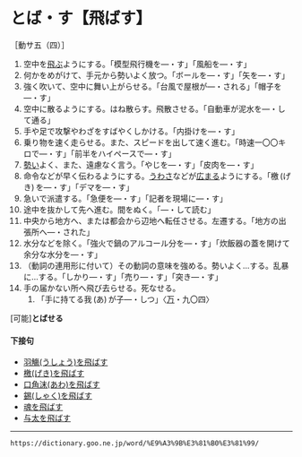 # とば・す【飛ばす】

［動サ五（四）］
1. 空中を[飛ぶ](とぶ（飛ぶ／跳ぶ）)ようにする。「模型飛行機を―・す」「風船を―・す」
2. 何かをめがけて、手元から勢いよく放つ。「ボールを―・す」「矢を―・す」
3. 強く吹いて、空中に舞い上がらせる。「台風で屋根が―・される」「帽子を―・す」
4. 空中に散るようにする。はね散らす。飛散させる。「自動車が泥水を―・して通る」
5. 手や足で攻撃やわざをすばやくしかける。「内掛けを―・す」
6. 乗り物を速く走らせる。また、スピードを出して速く進む。「時速一〇〇キロで―・す」「前半をハイペースで―・す」
7. [勢い](いきおい（勢い）)よく、また、遠慮なく言う。「やじを―・す」「皮肉を―・す」
8. 命令などが早く伝わるようにする。[うわさ](うわさ（噂）)などが[広まる](ひろまる（広まる／弘まる）)ようにする。「檄 (げき) を―・す」「デマを―・す」
9. 急いで派遣する。「急便を―・す」「記者を現場に―・す」
10. 途中を抜かして先へ進む。間をぬく。「―・して読む」
11. 中央から地方へ、または都会から辺地へ転任させる。左遷する。「地方の出張所へ―・された」
12. 水分などを除く。「強火で鍋のアルコール分を―・す」「炊飯器の蓋を開けて余分な水分を―・す」
13. （動詞の連用形に付いて）その動詞の意味を強める。勢いよく…する。乱暴に…する。「しかり―・す」「売り―・す」「突き―・す」
14. 手の届かない所へ飛び去らせる。死なせる。    
    1.  「手に持てる我 (あ) が子―・しつ」〈[万](https://dictionary.goo.ne.jp/word/%E4%B8%87%E8%91%89%E9%9B%86_%28%E3%81%BE%E3%82%93%E3%82%88%E3%81%86%E3%81%97%E3%82%85%E3%81%86%29/#jn-210648)・九〇四〉
        

\[可能\]**とばせる**

#### 下接句

-   [羽觴(うしょう)を飛ばす](https://dictionary.goo.ne.jp/word/%E7%BE%BD%E8%A7%B4%E3%82%92%E9%A3%9B%E3%81%B0%E3%81%99/#jn-18642)
-   [檄(げき)を飛ばす](https://dictionary.goo.ne.jp/word/%E6%AA%84%E3%82%92%E9%A3%9B%E3%81%B0%E3%81%99/#jn-67451)
-   [口角沫(あわ)を飛ばす](https://dictionary.goo.ne.jp/word/%E5%8F%A3%E8%A7%92%E6%B3%A1%E3%82%92%E9%A3%9B%E3%81%B0%E3%81%99/#jn-72044)
-   [錫(しゃく)を飛ばす](https://dictionary.goo.ne.jp/word/%E9%8C%AB%E3%82%92%E9%A3%9B%E3%81%B0%E3%81%99/#jn-101735)
-   [魂を飛ばす](https://dictionary.goo.ne.jp/word/%E9%AD%82%E3%82%92%E9%A3%9B%E3%81%B0%E3%81%99/#jn-138766)
-   [与太を飛ばす](https://dictionary.goo.ne.jp/word/%E4%B8%8E%E5%A4%AA%E3%82%92%E9%A3%9B%E3%81%B0%E3%81%99/#jn-227861)

---
`https://dictionary.goo.ne.jp/word/%E9%A3%9B%E3%81%B0%E3%81%99/`